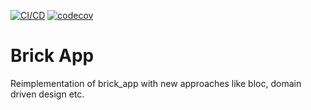 [![CI/CD](https://github.com/sebastiankutschbach/brick_app_v2/actions/workflows/flutter.yml/badge.svg?branch=main)](https://github.com/sebastiankutschbach/brick_app_v2/actions/workflows/flutter.yml)
[![codecov](https://codecov.io/gh/sebastiankutschbach/brick_app_v2/branch/main/graph/badge.svg)](https://codecov.io/gh/sebastiankutschbach/brick_app_v2)
# Brick App

Reimplementation of brick_app with new approaches like bloc, domain driven design etc.
